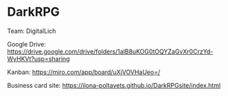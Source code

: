 # DarkRPG
Team: DigitalLich

Google Drive: https://drive.google.com/drive/folders/1alB8uKOG0tOQYZaGvXr0CrzYd-WyHKVt?usp=sharing

Kanban: https://miro.com/app/board/uXjVOVHaUeo=/

Business card site: https://ilona-poltavets.github.io/DarkRPGsite/index.html
